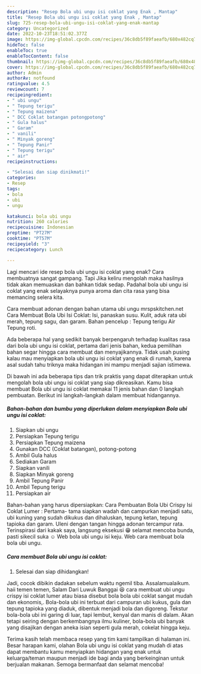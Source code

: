 ```yaml
---
description: "Resep Bola ubi ungu isi coklat yang Enak , Mantap"
title: "Resep Bola ubi ungu isi coklat yang Enak , Mantap"
slug: 725-resep-bola-ubi-ungu-isi-coklat-yang-enak-mantap
category: Uncategorized
date: 2022-10-23T18:51:02.377Z
image: https://img-global.cpcdn.com/recipes/36c8db5f89faeafb/680x482cq70/bola-ubi-ungu-isi-coklat-foto-resep-utama.jpg
hideToc: false
enableToc: true
enableTocContent: false
thumbnail: https://img-global.cpcdn.com/recipes/36c8db5f89faeafb/680x482cq70/bola-ubi-ungu-isi-coklat-foto-resep-utama.jpg
cover: https://img-global.cpcdn.com/recipes/36c8db5f89faeafb/680x482cq70/bola-ubi-ungu-isi-coklat-foto-resep-utama.jpg
author: Admin
authorAv: notfound
ratingvalue: 4.5
reviewcount: 7
recipeingredient:
- " ubi ungu"
- " Tepung terigu"
- " Tepung maizena"
- " DCC Coklat batangan potongpotong"
- " Gula halus"
- " Garam"
- " vanili"
- " Minyak goreng"
- " Tepung Panir"
- " Tepung terigu"
- " air"
recipeinstructions:

- "Selesai dan siap dinikmati!"
categories:
- Resep
tags:
- bola
- ubi
- ungu

katakunci: bola ubi ungu 
nutrition: 260 calories
recipecuisine: Indonesian
preptime: "PT27M"
cooktime: "PT57M"
recipeyield: "3"
recipecategory: Lunch

---
```



Lagi mencari ide resep bola ubi ungu isi coklat yang enak? Cara membuatnya sangat gampang. Tapi Jika keliru mengolah maka hasilnya tidak akan memuaskan dan bahkan tidak sedap. Padahal bola ubi ungu isi coklat yang enak selayaknya punya aroma dan cita rasa yang bisa memancing selera kita.


Cara membuat adonan dengan bahan utama ubi ungu mrspskitchen.net Cara Membuat Bola Ubi Isi Coklat: Isi, panaskan susu. Kulit, aduk rata ubi merah, tepung sagu, dan garam. Bahan pencelup : Tepung terigu Air Tepung roti.

Ada beberapa hal yang sedikit banyak berpengaruh terhadap kualitas rasa dari bola ubi ungu isi coklat, pertama dari jenis bahan, kedua pemilihan bahan segar hingga cara membuat dan menyajikannya. Tidak usah pusing kalau mau menyiapkan bola ubi ungu isi coklat yang enak di rumah, karena asal sudah tahu triknya maka hidangan ini mampu menjadi sajian istimewa.


Di bawah ini ada beberapa tips dan trik praktis yang dapat diterapkan untuk mengolah bola ubi ungu isi coklat yang siap dikreasikan. Kamu bisa membuat Bola ubi ungu isi coklat memakai 11 jenis bahan dan 0 langkah pembuatan. Berikut ini langkah-langkah dalam membuat hidangannya.

<!--inarticleads1-->

##### Bahan-bahan dan bumbu yang diperlukan dalam menyiapkan Bola ubi ungu isi coklat:

1. Siapkan  ubi ungu
1. Persiapkan  Tepung terigu
1. Persiapkan  Tepung maizena
1. Gunakan  DCC (Coklat batangan), potong-potong
1. Ambil  Gula halus
1. Sediakan  Garam
1. Siapkan  vanili
1. Siapkan  Minyak goreng
1. Ambil  Tepung Panir
1. Ambil  Tepung terigu
1. Persiapkan  air


Bahan-bahan yang harus dipersiapkan: Cara Pembuatan Bola Ubi Crispy Isi Coklat Lumer : Pertama- tama siapkan wadah dan campurkan menjadi satu, ubi kuning yang sudah dikukus dan dihaluskan, tepung ketan, tepung tapioka dan garam. Uleni dengan tangan hingga adonan tercampur rata. Terinspirasi dari kakak saya, langsung eksekusi 😁 selamat mencoba bunda, pasti sikecil suka ☺️ Web bola ubi ungu isi keju. Web cara membuat bola bola ubi ungu. 

<!--inarticleads2-->

##### Cara membuat Bola ubi ungu isi coklat:


1. Selesai dan siap dihidangkan!

Jadi, cocok dibikin dadakan sebelum waktu ngemil tiba. Assalamualaikum. haii temen temen, Salam Dari Luwuk Banggai 😆 cara membuat ubi ungu crispy isi coklat lumer atau biasa disebut bola bola ubi coklat sangat mudah dan ekonomis,. Bola-bola ubi ini terbuat dari campuran ubi kukus, gula dan tepung tapioka yang diaduk, dibentuk menjadi bola dan digoreng. Tekstur bola-bola ubi ini garing di luar, tapi lembut, kenyal dan manis di dalam. Akan tetapi seiring dengan berkembangnya ilmu kuliner, bola-bola ubi banyak yang disajikan dengan aneka isian seperti gula merah, cokelat hingga keju. 

Terima kasih telah membaca resep yang tim kami tampilkan di halaman ini. Besar harapan kami, olahan Bola ubi ungu isi coklat yang mudah di atas dapat membantu kamu menyiapkan hidangan yang enak untuk keluarga/teman maupun menjadi ide bagi anda yang berkeinginan untuk berjualan makanan. Semoga bermanfaat dan selamat mencoba!
